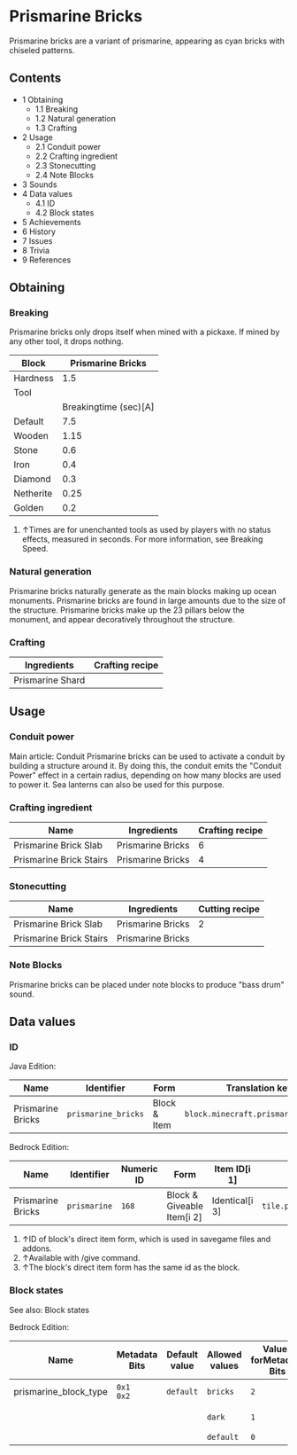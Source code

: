 # Prismarine Bricks
Prismarine bricks are a variant of prismarine, appearing as cyan bricks with chiseled patterns. 

## Contents
- 1 Obtaining
	- 1.1 Breaking
	- 1.2 Natural generation
	- 1.3 Crafting
- 2 Usage
	- 2.1 Conduit power
	- 2.2 Crafting ingredient
	- 2.3 Stonecutting
	- 2.4 Note Blocks
- 3 Sounds
- 4 Data values
	- 4.1 ID
	- 4.2 Block states
- 5 Achievements
- 6 History
- 7 Issues
- 8 Trivia
- 9 References

## Obtaining
### Breaking
Prismarine bricks only drops itself when mined with a pickaxe. If mined by any other tool, it drops nothing.

| Block     | Prismarine Bricks     |
|-----------|-----------------------|
| Hardness  | 1.5                   |
| Tool      |                       |
|           | Breakingtime (sec)[A] |
| Default   | 7.5                   |
| Wooden    | 1.15                  |
| Stone     | 0.6                   |
| Iron      | 0.4                   |
| Diamond   | 0.3                   |
| Netherite | 0.25                  |
| Golden    | 0.2                   |

1. ↑Times are for unenchanted tools as used by players with no status effects, measured in seconds. For more information, see Breaking Speed.

### Natural generation
Prismarine bricks naturally generate as the main blocks making up ocean monuments. Prismarine bricks are found in large amounts due to the size of the structure. Prismarine bricks make up the 23 pillars below the monument, and appear decoratively throughout the structure.

### Crafting
| Ingredients      | Crafting recipe |
|------------------|-----------------|
| Prismarine Shard |                 |

## Usage
### Conduit power
Main article: Conduit
Prismarine bricks can be used to activate a conduit by building a structure around it. By doing this, the conduit emits the "Conduit Power" effect in a certain radius, depending on how many blocks are used to power it. Sea lanterns can also be used for this purpose.

### Crafting ingredient
| Name                    | Ingredients       | Crafting recipe |
|-------------------------|-------------------|-----------------|
| Prismarine Brick Slab   | Prismarine Bricks | 6               |
| Prismarine Brick Stairs | Prismarine Bricks | 4               |

### Stonecutting
| Name                    | Ingredients       | Cutting recipe |
|-------------------------|-------------------|----------------|
| Prismarine Brick Slab   | Prismarine Bricks | 2              |
| Prismarine Brick Stairs | Prismarine Bricks |                |

### Note Blocks
Prismarine bricks can be placed under note blocks to produce "bass drum" sound.

## Data values
### ID
Java Edition:

| Name              | Identifier          | Form         | Translation key                     |
|-------------------|---------------------|--------------|-------------------------------------|
| Prismarine Bricks | `prismarine_bricks` | Block & Item | `block.minecraft.prismarine_bricks` |

Bedrock Edition:

| Name              | Identifier   | Numeric ID | Form                       | Item ID[i 1]   | Translation key               |
|-------------------|--------------|------------|----------------------------|----------------|-------------------------------|
| Prismarine Bricks | `prismarine` | `168`      | Block & Giveable Item[i 2] | Identical[i 3] | `tile.prismarine.bricks.name` |

1. ↑ID of block's direct item form, which is used in savegame files and addons.
2. ↑Available with /give command.
3. ↑The block's direct item form has the same id as the block.

### Block states
See also: Block states

Bedrock Edition:

| Name                  | Metadata Bits   | Default value | Allowed values | Values forMetadata Bits | Description       |
|-----------------------|-----------------|---------------|----------------|-------------------------|-------------------|
| prismarine_block_type | `0x1`<br/>`0x2` | `default`     | `bricks`       | `2`                     | Prismarine Bricks |
|                       |                 |               | `dark`         | `1`                     | Dark Prismarine   |
|                       |                 |               | `default`      | `0`                     | Prismarine        |



